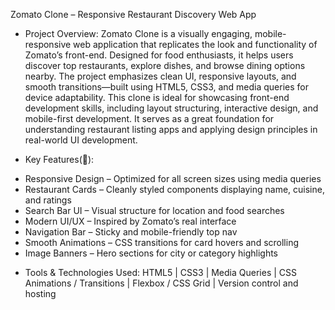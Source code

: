 Zomato Clone – Responsive Restaurant Discovery Web App

- Project Overview: 
Zomato Clone is a visually engaging, mobile-responsive web application that replicates the look and functionality of Zomato’s front-end. Designed for food enthusiasts, it helps users discover top restaurants, explore dishes, and browse dining options nearby. The project emphasizes clean UI, responsive layouts, and smooth transitions—built using HTML5, CSS3, and media queries for device adaptability.
This clone is ideal for showcasing front-end development skills, including layout structuring, interactive design, and mobile-first development. It serves as a great foundation for understanding restaurant listing apps and applying design principles in real-world UI development.


- Key Features(🚀):
* Responsive Design – Optimized for all screen sizes using media queries
* Restaurant Cards – Cleanly styled components displaying name, cuisine, and ratings
* Search Bar UI – Visual structure for location and food searches
* Modern UI/UX – Inspired by Zomato’s real interface
* Navigation Bar – Sticky and mobile-friendly top nav
* Smooth Animations – CSS transitions for card hovers and scrolling
* Image Banners – Hero sections for city or category highlights

- Tools & Technologies Used: 
HTML5 | CSS3 | Media Queries | CSS Animations / Transitions | Flexbox / CSS Grid | Version control and hosting

